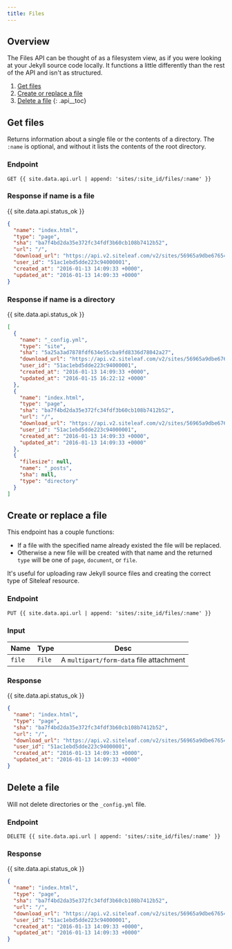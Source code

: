 ```yaml
---
title: Files
---
```



## Overview

The Files API can be thought of as a filesystem view, as if you were looking at your Jekyll source code locally. It functions a little differently than the rest of the API and isn't as structured.

1. [Get files](#list-files)
1. [Create or replace a file](#create-or-replace-a-file)
1. [Delete a file](#delete-a-file)
{: .api__toc}




## Get files

Returns information about a single file or the contents of a directory. The `:name` is optional, and without it lists the contents of the root directory.

### Endpoint

~~~
GET {{ site.data.api.url | append: 'sites/:site_id/files/:name' }}
~~~

### Response if name is a file

{{ site.data.api.status_ok }}
~~~ json
{
  "name": "index.html",
  "type": "page",
  "sha": "ba7f4bd2da35e372fc34fdf3b60cb108b7412b52",
  "url": "/",
  "download_url": "https://api.v2.siteleaf.com/v2/sites/56965a9dbe6765465c000007/files/index.html?download",
  "user_id": "51ac1ebd5dde223c94000001",
  "created_at": "2016-01-13 14:09:33 +0000",
  "updated_at": "2016-01-13 14:09:33 +0000"
}
~~~

### Response if name is a directory

{{ site.data.api.status_ok }}
~~~ json
[
  {
    "name": "_config.yml",
    "type": "site",
    "sha": "5a25a3ad7878fdf634e55cba9fd8336d78042a27",
    "download_url": "https://api.v2.siteleaf.com/v2/sites/56965a9dbe6765465c000007/files/_config.yml?download",
    "user_id": "51ac1ebd5dde223c94000001",
    "created_at": "2016-01-13 14:09:33 +0000",
    "updated_at": "2016-01-15 16:22:12 +0000"
  },
  {
    "name": "index.html",
    "type": "page",
    "sha": "ba7f4bd2da35e372fc34fdf3b60cb108b7412b52",
    "url": "/",
    "download_url": "https://api.v2.siteleaf.com/v2/sites/56965a9dbe6765465c000007/files/index.html?download",
    "user_id": "51ac1ebd5dde223c94000001",
    "created_at": "2016-01-13 14:09:33 +0000",
    "updated_at": "2016-01-13 14:09:33 +0000"
  },
  {
    "filesize": null,
    "name": "_posts",
    "sha": null,
    "type": "directory"
  }
]
~~~





## Create or replace a file

This endpoint has a couple functions:

- If a file with the specified name already existed the file will be replaced.
- Otherwise a new file will be created with that name and the returned `type` will be one of `page`, `document`, or `file`.

It's useful for uploading raw Jekyll source files and creating the correct type of Siteleaf resource.

### Endpoint

~~~
PUT {{ site.data.api.url | append: 'sites/:site_id/files/:name' }}
~~~

### Input

| Name | Type | Desc |
|------|------|------|
| `file` | `File` | A `multipart/form-data` file attachment |


### Response

{{ site.data.api.status_ok }}
~~~ json
{
  "name": "index.html",
  "type": "page",
  "sha": "ba7f4bd2da35e372fc34fdf3b60cb108b7412b52",
  "url": "/",
  "download_url": "https://api.v2.siteleaf.com/v2/sites/56965a9dbe6765465c000007/files/index.html?download",
  "user_id": "51ac1ebd5dde223c94000001",
  "created_at": "2016-01-13 14:09:33 +0000",
  "updated_at": "2016-01-13 14:09:33 +0000"
}
~~~





## Delete a file

Will not delete directories or the `_config.yml` file.

### Endpoint

~~~
DELETE {{ site.data.api.url | append: 'sites/:site_id/files/:name' }}
~~~

### Response

{{ site.data.api.status_ok }}
~~~ json
{
  "name": "index.html",
  "type": "page",
  "sha": "ba7f4bd2da35e372fc34fdf3b60cb108b7412b52",
  "url": "/",
  "download_url": "https://api.v2.siteleaf.com/v2/sites/56965a9dbe6765465c000007/files/index.html?download",
  "user_id": "51ac1ebd5dde223c94000001",
  "created_at": "2016-01-13 14:09:33 +0000",
  "updated_at": "2016-01-13 14:09:33 +0000"
}
~~~

